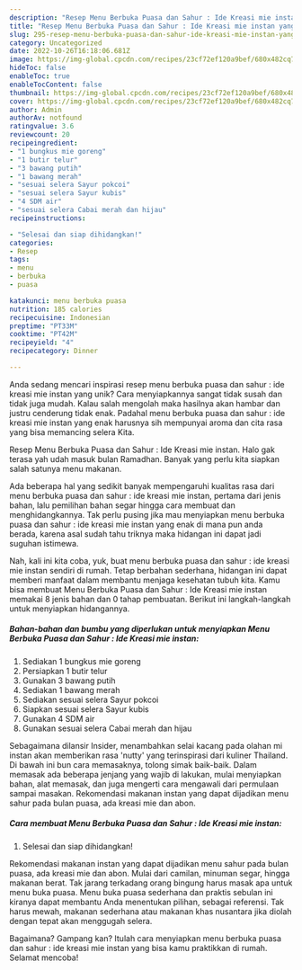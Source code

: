 ```yaml
---
description: "Resep Menu Berbuka Puasa dan Sahur : Ide Kreasi mie instan yang Enak"
title: "Resep Menu Berbuka Puasa dan Sahur : Ide Kreasi mie instan yang Enak"
slug: 295-resep-menu-berbuka-puasa-dan-sahur-ide-kreasi-mie-instan-yang-enak
category: Uncategorized
date: 2022-10-26T16:18:06.681Z
image: https://img-global.cpcdn.com/recipes/23cf72ef120a9bef/680x482cq70/menu-berbuka-puasa-dan-sahur-ide-kreasi-mie-instan-foto-resep-utama.jpg
hideToc: false
enableToc: true
enableTocContent: false
thumbnail: https://img-global.cpcdn.com/recipes/23cf72ef120a9bef/680x482cq70/menu-berbuka-puasa-dan-sahur-ide-kreasi-mie-instan-foto-resep-utama.jpg
cover: https://img-global.cpcdn.com/recipes/23cf72ef120a9bef/680x482cq70/menu-berbuka-puasa-dan-sahur-ide-kreasi-mie-instan-foto-resep-utama.jpg
author: Admin
authorAv: notfound
ratingvalue: 3.6
reviewcount: 20
recipeingredient:
- "1 bungkus mie goreng"
- "1 butir telur"
- "3 bawang putih"
- "1 bawang merah"
- "sesuai selera Sayur pokcoi"
- "sesuai selera Sayur kubis"
- "4 SDM air"
- "sesuai selera Cabai merah dan hijau"
recipeinstructions:

- "Selesai dan siap dihidangkan!"
categories:
- Resep
tags:
- menu
- berbuka
- puasa

katakunci: menu berbuka puasa 
nutrition: 185 calories
recipecuisine: Indonesian
preptime: "PT33M"
cooktime: "PT42M"
recipeyield: "4"
recipecategory: Dinner

---
```





Anda sedang mencari inspirasi resep menu berbuka puasa dan sahur : ide kreasi mie instan yang unik? Cara menyiapkannya sangat tidak susah dan tidak juga mudah. Kalau salah mengolah maka hasilnya akan hambar dan justru cenderung tidak enak. Padahal menu berbuka puasa dan sahur : ide kreasi mie instan yang enak harusnya sih mempunyai aroma dan cita rasa yang bisa memancing selera Kita.





Resep Menu Berbuka Puasa dan Sahur : Ide Kreasi mie instan. Halo gak terasa yah udah masuk bulan Ramadhan. Banyak yang perlu kita siapkan salah satunya menu makanan.

Ada beberapa hal yang sedikit banyak mempengaruhi kualitas rasa dari menu berbuka puasa dan sahur : ide kreasi mie instan, pertama dari jenis bahan, lalu pemilihan bahan segar hingga cara membuat dan menghidangkannya. Tak perlu pusing jika mau menyiapkan menu berbuka puasa dan sahur : ide kreasi mie instan yang enak di mana pun anda berada, karena asal sudah tahu triknya maka hidangan ini dapat jadi suguhan istimewa.






Nah, kali ini kita coba, yuk, buat menu berbuka puasa dan sahur : ide kreasi mie instan sendiri di rumah. Tetap berbahan sederhana, hidangan ini dapat memberi manfaat dalam membantu menjaga kesehatan tubuh kita. Kamu bisa membuat Menu Berbuka Puasa dan Sahur : Ide Kreasi mie instan memakai 8 jenis bahan dan 0 tahap pembuatan. Berikut ini langkah-langkah untuk menyiapkan hidangannya.

<!--inarticleads1-->

##### Bahan-bahan dan bumbu yang diperlukan untuk menyiapkan Menu Berbuka Puasa dan Sahur : Ide Kreasi mie instan:

1. Sediakan 1 bungkus mie goreng
1. Persiapkan 1 butir telur
1. Gunakan 3 bawang putih
1. Sediakan 1 bawang merah
1. Sediakan sesuai selera Sayur pokcoi
1. Siapkan sesuai selera Sayur kubis
1. Gunakan 4 SDM air
1. Gunakan sesuai selera Cabai merah dan hijau


Sebagaimana dilansir Insider, menambahkan selai kacang pada olahan mi instan akan memberikan rasa &#39;nutty&#39; yang terinspirasi dari kuliner Thailand. Di bawah ini bun cara memasaknya, tolong simak baik-baik. Dalam memasak ada beberapa jenjang yang wajib di lakukan, mulai menyiapkan bahan, alat memasak, dan juga mengerti cara mengawali dari permulaan sampai masakan. Rekomendasi makanan instan yang dapat dijadikan menu sahur pada bulan puasa, ada kreasi mie dan abon. 

<!--inarticleads2-->

##### Cara membuat Menu Berbuka Puasa dan Sahur : Ide Kreasi mie instan:


1. Selesai dan siap dihidangkan!

Rekomendasi makanan instan yang dapat dijadikan menu sahur pada bulan puasa, ada kreasi mie dan abon. Mulai dari camilan, minuman segar, hingga makanan berat. Tak jarang terkadang orang bingung harus masak apa untuk menu buka puasa. Menu buka puasa sederhana dan praktis sebulan ini kiranya dapat membantu Anda menentukan pilihan, sebagai referensi. Tak harus mewah, makanan sederhana atau makanan khas nusantara jika diolah dengan tepat akan menggugah selera. 

Bagaimana? Gampang kan? Itulah cara menyiapkan menu berbuka puasa dan sahur : ide kreasi mie instan yang bisa kamu praktikkan di rumah. Selamat mencoba!
